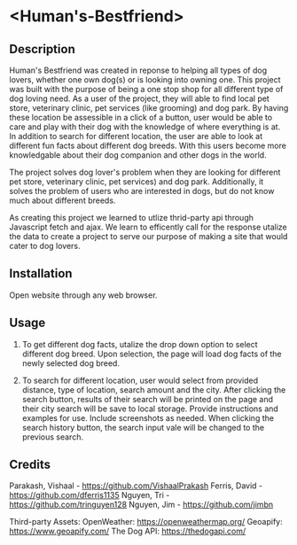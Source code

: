 # <Human's-Bestfriend>

## Description

Human's Bestfriend was created in reponse to helping all types of dog lovers, whether one own dog(s) or is looking into owning one. This project was built with the purpose of being a one stop shop for all different type of dog loving need. As a user of the project, they will able to find local pet store, veterinary clinic, pet services (like grooming) and dog park. By having these location be assessible in a click of a button, user would be able to care and play with their dog with the knowledge of where everything is at. In addition to search for different location, the user are able to look at different fun facts about different dog breeds. With this users become more knowledgable about their dog companion and other dogs in the world.

The project solves dog lover's problem when they are looking for different pet store, veterinary clinic, pet services) and dog park. Additionally, it solves the problem of users who are interested in dogs, but do not know much about different breeds.

As creating this project we learned to utlize thrid-party api through Javascript fetch and ajax. We learn to efficently call for the response utalize the data to create a project to serve our purpose of making a site that would cater to dog lovers.


## Installation

Open website through any web browser.

## Usage
<!-- add screenshots after each instruction -->
1) To get different dog facts, utalize the drop down option to select different dog breed. Upon selection, the page will load dog facts of the newly selected dog breed.

2) To search for different location, user would select from provided distance, type of location, search amount and the city. After clicking the search button, results of their search will be printed on the page and their city search will be save to local storage.
Provide instructions and examples for use. Include screenshots as needed. When clicking the search history button, the search input vale will be changed to the previous search.

<!-- To add a screenshot, create an `assets/images` folder in your repository and upload your screenshot to it. Then, using the relative filepath, add it to your README using the following syntax:

    ```md
    ![alt text](assets/images/screenshot.png)
    ``` -->

## Credits

Parakash, Vishaal - https://github.com/VishaalPrakash
Ferris, David - https://github.com/dferris1135
Nguyen, Tri - https://github.com/tringuyen128
Nguyen, Jim - https://github.com/jimbn

Third-party Assets:
OpenWeather: https://openweathermap.org/
Geoapify: https://www.geoapify.com/
The Dog API: https://thedogapi.com/

<!-- ## License

The last section of a high-quality README file is the license. This lets other developers know what they can and cannot do with your project. If you need help choosing a license, refer to [https://choosealicense.com/](https://choosealicense.com/). -->

